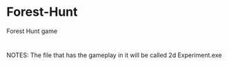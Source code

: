 # Forest-Hunt
Forest Hunt game
#
NOTES:
The file that has the gameplay in it will be called 2d Experiment.exe
